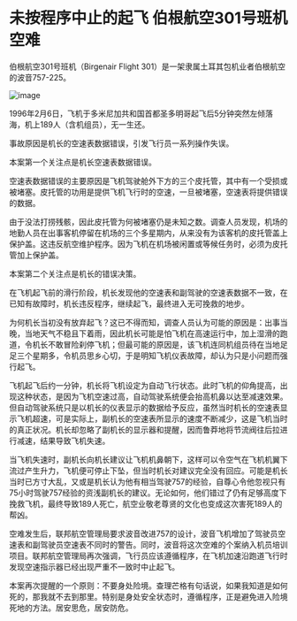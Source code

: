 # 未按程序中止的起飞 伯根航空301号班机空难

伯根航空301号班机（Birgenair Flight 301）是一架隶属土耳其包机业者伯根航空的波音757-225。

![image](https://github.com/user-attachments/assets/cdaddf5a-7afa-4008-8f44-c002207daec8)


1996年2月6日，飞机于多米尼加共和国首都圣多明哥起飞后5分钟突然左倾落海，机上189人（含机组员），无一生还。

事故原因是机长的空速表数据错误，引发飞行员一系列操作失误。

本案第一个关注点是机长空速表数据错误。

空速表数据错误的主要原因是飞机驾驶舱外下方的三个皮托管，其中有一个受损或被堵塞。皮托管的功用是提供飞机飞行时的空速，一旦被堵塞，空速表将提供错误的数据。

由于没法打捞残骸，因此皮托管为何被堵塞仍是未知之数。调查人员发现，机场的地勤人员在出事客机停留在机场的三个多星期内，从来没有为该客机的皮托管盖上保护盖。这违反航空维护程序。因为飞机在机场被闲置或等候任务时，必须为皮托管加上保护盖。

本案第二个关注点是机长的错误决策。

在飞机起飞前的滑行阶段，机长发现他的空速表和副驾驶的空速表数据不一致，在已知有故障时，机长违反程序，继续起飞，最终进入无可挽救的地步。

为何机长当初没有放弃起飞？这已不得而知，调查人员认为可能的原因是：出事当晚，当地天气不稳且下着雨，因此机长可能是怕飞机在高速运行中，加上湿滑的跑道，令机长不敢冒险刹停飞机；但最可能的原因是，该飞机连同机组员待在当地足足三个星期多，令机员思乡心切，于是明知飞机仪表故障，却认为只是小问题而强行起飞。

飞机起飞后约一分钟，机长将飞机设定为自动飞行状态。此时飞机的仰角提高，出现这种状态，是因为飞机空速过高，自动驾驶系统便会抬高机鼻以达至减速效果。但自动驾驶系统只是以机长的仪表显示的数据给予反应，虽然当时机长的空速表显示飞机超速，可是实际上，副机长的空速表所显示的速度不断减少，这是飞机当时的真正状况。机长却忽略了副机长的显示器和提醒，因而鲁莽地将节流阀往后拉进行减速，结果导致飞机失速。

当飞机失速时，副机长向机长建议让飞机机鼻朝下，这样可以令空气在飞机机翼下流过产生升力，飞机便可停止下坠，但当时机长对建议完全没有回应。可能是机长当时已方寸大乱，又或是机长认为他有相当驾驶757的经验，自尊心令他忽视只有75小时驾驶757经验的资浅副机长的建议。无论如何，他们错过了仍有足够高度下挽救飞机，最终导致189人死亡，航空业敬老尊贤的文化也变成这次害死189人的帮凶。

空难发生后，联邦航空管理局要求波音改进757的设计，波音飞机增加了驾驶员空速表和副驾驶员空速表不同时的警告。同时，波音将这次空难的个案纳入机员培训项目。联邦航空管理局再次强调，飞行员应该遵循程序，在飞机加速沿跑道飞行时发现空速指示器已经出现严重不一致时中止起飞。

本案再次提醒的一个原则：不要身处险境。查理芒格有句话说，如果我知道是如何死的，那我就不去到那里。特别是身处安全状态时，遵循程序，正是避免进入险境死地的方法。居安思危，居安防危。
